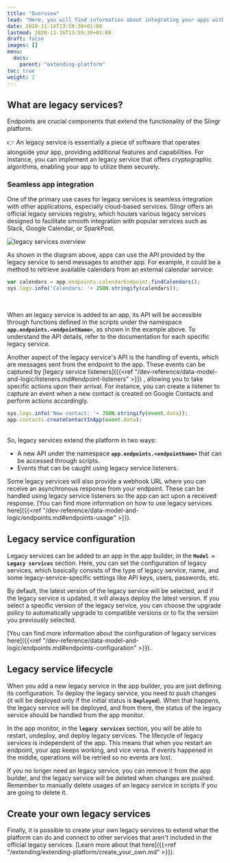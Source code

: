 ```yaml
---
title: "Overview"
lead: "Here, you will find information about integrating your apps with other applications and extending the platform's features."
date: 2020-11-16T13:59:39+01:00
lastmod: 2020-11-16T13:59:39+01:00
draft: false
images: []
menu:
  docs:
    parent: "extending-platform"
toc: true
weight: 2
---
```


## **What are legacy services?**

Endpoints are crucial components that extend the functionality of the Slingr platform.

👉 An legacy service is essentially a piece of software that operates alongside your app, providing additional features and capabilities.  For instance, you can implement an legacy service that offers cryptographic algorithms, enabling your app to utilize them securely.

### Seamless app integration

One of the primary use cases for legacy services is seamless integration with other applications, especially cloud-based services. Slingr offers an official legacy services registry, which houses various legacy services designed to facilitate smooth integration with popular services such as Slack, Google Calendar, or SparkPost.

![legacy services overview](https://pmslingr.github.io/slingrDoc/images/vendor/extending/endpoints-overview.png)

As shown in the diagram above, apps can use the API provided by the legacy service to send messages to
another app. For example, it could be a method to retrieve available calendars from an external calendar
service:

```js
var calendars = app.endpoints.calendarEndpoint.findCalendars();
sys.logs.info('Calendars: '+ JSON.stringify(calendars));
```
<br>

When an legacy service is added to an app, its API will be accessible through functions defined in the scripts under the namespace **`app.endpoints.<endpointName>`**, as shown in the example above. To understand the API details, refer to the documentation for each specific legacy service.

Another aspect of the legacy service's API is the handling of events, which are messages sent from the endpoint to the app. These events can be captured by [legacy service listeners]({{<ref "/dev-reference/data-model-and-logic/listeners.md#endpoint-listeners" >}}) , allowing you to take specific actions upon their arrival. For instance, you can create a listener to capture an event when a new contact is created on Google Contacts and perform actions accordingly.

```js
sys.logs.info('New contact: '+ JSON.stringify(event.data));
app.contacts.createContactInApp(event.data);
```
<br>
So, legacy services extend the platform in two ways:

- A new API under the namespace **`app.endpoints.<endpointName>`** that can be accessed through scripts.
- Events that can be caught using legacy service listeners.

Some legacy services will also provide a webhook URL where you can receive an asynchronous response from your endpoint.
These can be handled using legacy service listeners so the app can act upon a received response.
[You can find more information on how to use legacy services here]({{<ref "/dev-reference/data-model-and-logic/endpoints.md#endpoints-usage" >}}).

## **Legacy service configuration**

Legacy services can be added to an app in the app builder, in the **`Model > Legacy services`** section. Here, you can
set the configuration of legacy services, which basically consists of the type of legacy service, name, and some
legacy-service-specific settings like API keys, users, passwords, etc.

By default, the latest version of the legacy service will be selected, and if the legacy service is updated, it will always deploy the latest version. If you select a specific version of the legacy service, you can choose the upgrade policy to automatically upgrade to compatible versions or to fix the version you previously selected.

[You can find more information about the configuration of legacy services here]({{<ref "/dev-reference/data-model-and-logic/endpoints.md#endpoints-configuration" >}}).

## **Legacy service lifecycle**

When you add a new legacy service in the app builder, you are just defining its configuration. To deploy
the legacy service, you need to push changes (it will be deployed only if the initial status is **`Deployed`**). When
that happens, the legacy service will be deployed, and from there, the status of the legacy service should be handled
from the app monitor.

In the app monitor, in the **`legacy services`** section, you will be able to restart, undeploy, and deploy legacy services.
The lifecycle of legacy services is independent of the app. This means that when you restart an endpoint, your
app keeps working, and vice versa. If events happened in the middle, operations will be retried
so no events are lost.

If you no longer need an legacy service, you can remove it from the app builder, and the legacy service will be
deleted when changes are pushed. Remember to manually delete usages of an legacy service in scripts if you are going 
to delete it.

## **Create your own legacy services**

Finally, it is possible to create your own legacy services to extend what the platform can do and connect
to other services that aren't included in the official legacy services. [Learn more about that 
here]({{<ref "/extending/extending-platform/create_your_own.md" >}}).

